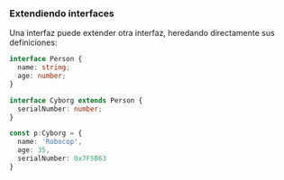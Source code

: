 ### Extendiendo interfaces

Una interfaz puede extender otra interfaz, heredando directamente sus definiciones:

```typescript
interface Person {
  name: string;
  age: number;
}

interface Cyborg extends Person {
  serialNumber: number;
}

const p:Cyborg = {
  name: 'Robocop',
  age: 35,
  serialNumber: 0x7F5B63
}
```